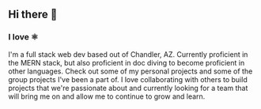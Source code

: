 ## Hi there 👋

### I love ⚛

I'm a full stack web dev based out of Chandler, AZ. Currently proficient in the MERN stack, but also proficient in doc diving to become proficient in other languages. Check out some of my personal projects and some of the group projects I've been a part of. I love collaborating with others to build projects that we're passionate about and currently looking for a team that will bring me on and allow me to continue to grow and learn.
